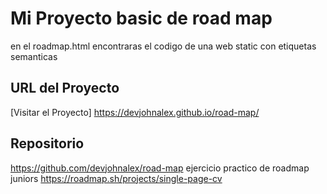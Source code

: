 # Mi Proyecto basic de road map

en el roadmap.html encontraras el codigo de una web static con etiquetas semanticas

## URL del Proyecto

[Visitar el Proyecto] https://devjohnalex.github.io/road-map/

## Repositorio

https://github.com/devjohnalex/road-map
 ejercicio practico de roadmap juniors 
 https://roadmap.sh/projects/single-page-cv
